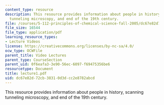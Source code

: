 ```yaml
---
content_type: resource
description: This resource provides information about people in history, scanning
  tunneling microscopy, and end of the 19th century.
file: /courses/5-112-principles-of-chemical-science-fall-2005/dc67e82d72cb38310d3dcc2e8782abcd_lecture1.pdf
file_size: 16544
file_type: application/pdf
learning_resource_types:
- Lecture Videos
license: https://creativecommons.org/licenses/by-nc-sa/4.0/
ocw_type: OCWFile
parent_title: Video Lectures
parent_type: CourseSection
parent_uid: 0f6eafa3-3e90-56ec-6097-f69475356be6
resourcetype: Document
title: lecture1.pdf
uid: dc67e82d-72cb-3831-0d3d-cc2e8782abcd
---
```

This resource provides information about people in history, scanning tunneling microscopy, and end of the 19th century.